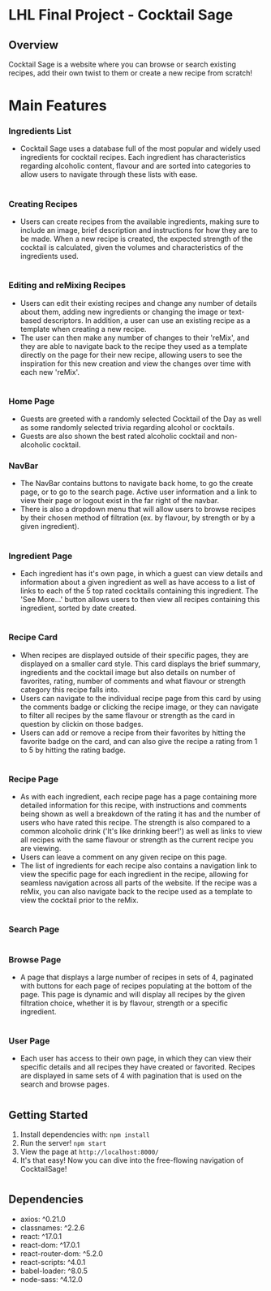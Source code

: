 # LHL Final Project - Cocktail Sage

## Overview

Cocktail Sage is a website where you can browse or search existing recipes, add their own twist to them or create a new recipe from scratch!

#
# Main Features

### Ingredients List
- Cocktail Sage uses a database full of the most popular and widely used ingredients for cocktail recipes. Each ingredient has characteristics regarding alcoholic content, flavour and are sorted into categories to allow users to navigate through these lists with ease.

#
### Creating Recipes
- Users can create recipes from the available ingredients, making sure to include an image, brief description and instructions for how they are to be made. When a new recipe is created, the expected strength of the cocktail is calculated, given the volumes and characteristics of the ingredients used.

#
### Editing and reMixing Recipes
- Users can edit their existing recipes and change any number of details about them, adding new ingredients or changing the image or text-based descriptors. In addition, a user can use an existing recipe as a template when creating a new recipe.
- The user can then make any number of changes to their 'reMix', and they are able to navigate back to the recipe they used as a template directly on the page for their new recipe, allowing users to see the inspiration for this new creation and view the changes over time with each new 'reMix'.

#
### Home Page
- Guests are greeted with a randomly selected Cocktail of the Day as well as some randomly selected trivia regarding alcohol or cocktails.
- Guests are also shown the best rated alcoholic cocktail and non-alcoholic cocktail.

### NavBar
- The NavBar contains buttons to navigate back home, to go the create page, or to go to the search page. Active user information and a link to view their page or logout exist in the far right of the navbar.
- There is also a dropdown menu that will allow users to browse recipes by their chosen method of filtration (ex. by flavour, by strength or by a given ingredient).

#
### Ingredient Page
- Each ingredient has it's own page, in which a guest can view details and information about a given ingredient as well as have access to a list of links to each of the 5 top rated cocktails containing this ingredient. The 'See More...' button allows users to then view all recipes containing this ingredient, sorted by date created.

#
### Recipe Card
- When recipes are displayed outside of their specific pages, they are displayed on a smaller card style. This card displays the brief summary, ingredients and the cocktail image but also details on number of favorites, rating, number of comments and what flavour or strength category this recipe falls into.
- Users can navigate to the individual recipe page from this card by using the comments badge or clicking the recipe image, or they can navigate to filter all recipes by the same flavour or strength as the card in question by clickin on those badges.
- Users can add or remove a recipe from their favorites by hitting the favorite badge on the card, and can also give the recipe a rating from 1 to 5 by hitting the rating badge.

#
### Recipe Page
- As with each ingredient, each recipe page has a page containing more detailed information for this recipe, with instructions and comments being shown as well a breakdown of the rating it has and the number of users who have rated this recipe. The strength is also compared to a common alcoholic drink ('It's like drinking beer!') as well as links to view all recipes with the same flavour or strength as the current recipe you are viewing.
- Users can leave a comment on any given recipe on this page.
- The list of ingredients for each recipe also contains a navigation link to view the specific page for each ingredient in the recipe, allowing for seamless navigation across all parts of the website. If the recipe was a reMix, you can also navigate back to the recipe used as a template to view the cocktail prior to the reMix.

#
### Search Page

#
### Browse Page
- A page that displays a large number of recipes in sets of 4, paginated with buttons for each page of recipes populating at the bottom of the page. This page is dynamic and will display all recipes by the given filtration choice, whether it is by flavour, strength or a specific ingredient.

#
### User Page
- Each user has access to their own page, in which they can view their specific details and all recipes they have created or favorited. Recipes are displayed in same sets of 4 with pagination that is used on the search and browse pages.

#
## Getting Started
1. Install dependencies with: `npm install`
2. Run the server! `npm start`
3. View the page at `http://localhost:8000/`
4. It's that easy! Now you can dive into the free-flowing navigation of CocktailSage!

#
## Dependencies
- axios: ^0.21.0
- classnames: ^2.2.6
- react: ^17.0.1
- react-dom: ^17.0.1
- react-router-dom: ^5.2.0
- react-scripts: ^4.0.1
- babel-loader: ^8.0.5
- node-sass: ^4.12.0
